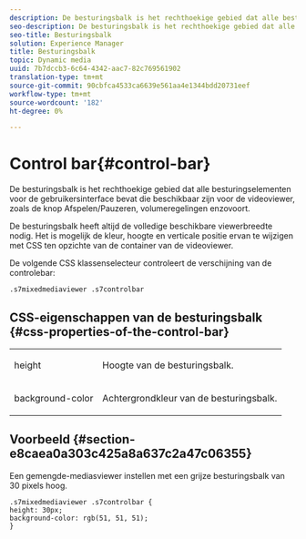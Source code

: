 ```yaml
---
description: De besturingsbalk is het rechthoekige gebied dat alle besturingselementen voor de gebruikersinterface bevat die beschikbaar zijn voor de videoviewer, zoals de knop Afspelen/Pauzeren, volumeregelingen enzovoort.
seo-description: De besturingsbalk is het rechthoekige gebied dat alle besturingselementen voor de gebruikersinterface bevat die beschikbaar zijn voor de videoviewer, zoals de knop Afspelen/Pauzeren, volumeregelingen enzovoort.
seo-title: Besturingsbalk
solution: Experience Manager
title: Besturingsbalk
topic: Dynamic media
uuid: 7b7dccb3-6c64-4342-aac7-82c769561902
translation-type: tm+mt
source-git-commit: 90cbfca4533ca6639e561aa4e1344bdd20731eef
workflow-type: tm+mt
source-wordcount: '182'
ht-degree: 0%

---
```



# Control bar{#control-bar}

De besturingsbalk is het rechthoekige gebied dat alle besturingselementen voor de gebruikersinterface bevat die beschikbaar zijn voor de videoviewer, zoals de knop Afspelen/Pauzeren, volumeregelingen enzovoort.

<!--<a id="section_061E550C1C1D4DB2BD663A898895B38C"></a>-->

De besturingsbalk heeft altijd de volledige beschikbare viewerbreedte nodig. Het is mogelijk de kleur, hoogte en verticale positie ervan te wijzigen met CSS ten opzichte van de container van de videoviewer.

De volgende CSS klassenselecteur controleert de verschijning van de controlebar:

```
.s7mixedmediaviewer .s7controlbar
```

## CSS-eigenschappen van de besturingsbalk {#css-properties-of-the-control-bar}

<table id="table_C48C56E696304C9BAFEE71BA9EA9A174"> 
 <tbody> 
  <tr> 
   <td colname="col1"> <p> <span class="codeph"> height  </span> </p> </td> 
   <td colname="col2"> <p>Hoogte van de besturingsbalk. </p> </td> 
  </tr> 
  <tr> 
   <td colname="col1"> <p> <span class="codeph"> background-color  </span> </p> </td> 
   <td colname="col2"> <p>Achtergrondkleur van de besturingsbalk. </p> </td> 
  </tr> 
 </tbody> 
</table>

## Voorbeeld {#section-e8caea0a303c425a8a637c2a47c06355}

Een gemengde-mediasviewer instellen met een grijze besturingsbalk van 30 pixels hoog.

```
.s7mixedmediaviewer .s7controlbar {  
height: 30px; 
background-color: rgb(51, 51, 51); 
}
```

